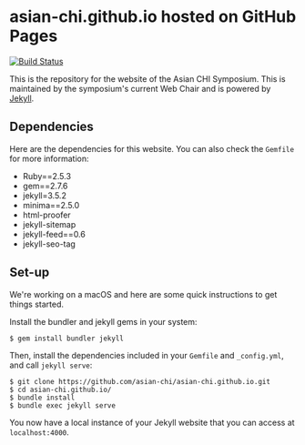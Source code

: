 # asian-chi.github.io hosted on GitHub Pages

[![Build Status](https://travis-ci.com/asian-chi/asian-chi.github.io.svg?branch=master)](https://travis-ci.com/asian-chi/asian-chi.github.io)

This is the repository for the website of the Asian CHI Symposium. This is maintained by the symposium's current Web Chair and is powered by [Jekyll](https://jekyllrb.com/). 

## Dependencies

Here are the dependencies for this website. You can also check the `Gemfile` for more
information: 

- Ruby==2.5.3
- gem==2.7.6
- jekyll=3.5.2
- minima==2.5.0
- html-proofer
- jekyll-sitemap
- jekyll-feed==0.6
- jekyll-seo-tag

## Set-up

We're working on a macOS and here are some quick instructions to get things started.

Install the bundler and jekyll gems in your system:

```
$ gem install bundler jekyll
```

Then, install the dependencies included in your `Gemfile` and `_config.yml`, and call `jekyll serve`:

```
$ git clone https://github.com/asian-chi/asian-chi.github.io.git 
$ cd asian-chi.github.io/
$ bundle install
$ bundle exec jekyll serve
```

You now have a local instance of your Jekyll website that you can access at `localhost:4000`.